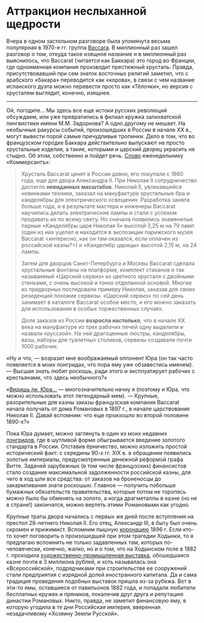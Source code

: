 # Аттракцион неслыханной щедрости

Вчера в одном застольном разговоре была упомянута весьма популярная в 1970-е гг. группа [Baccara](https://www.youtube.com/watch?v=32wDFCM7iSI). В миллионный раз зашел разговор о том, откуда такое изящное название и в миллионный раз выяснилось, что Baccarat (читается как Баккара) это город во Франции, где одноименная компания производит престижный хрусталь. Правда, присутствовавший при сем знаток восточных религий заметил, что с арабского «бакара» переводится как «корова», в связи с чем название испанского дуэта можно перевести просто как «Тёлочки», но версия с хрусталем выглядит, конечно, изящнее.

***

Ой, погодите… Мы здесь все еще истоки русских революций обсуждаем, или уже превратились в филиал кружка залихватской лингвистики имени М.М. Задорнова? А одно другому не мешает. На необычные ракурсы событий, произошедших в России в начале XX в., могут вывести порой самые причудливые тропинки. Дело в том, что во французском городке Баккара действительно выпускают не просто хрустальные изделия, а такие, которыми и царский дворец украсить не стыдно. Об этом, собственно и пойдет речь. [Слово](https://www.kommersant.ru/doc/3814449) еженедельнику «Коммерсантъ»:

> Хрусталь Baccarat ценят в России давно, его покупали с 1860 года, еще для двора Александра II. При Николае II сотрудничество достигло **невиданных масштабов**. Николай II, увлекавшийся новинками техники, заказал на мануфактуре хрустальные бра и канделябры для электрического освещения. Разработка заняла больше года, и в результате мастера и инженеры Baccarat научились делать электрические лампы и стали с успехом продавать их по всему свету. Но сначала появились знаменитые парные «Канделябры царя Николая II» высотой 3,25 м на 79 ламп (один из них уцелел и находится в экспозиции парижского музея Baccarat <интересно, как он там оказался, если оплачен из российской казны?>) и «Канделябр царицы» высотой 2,15 м, на 24 лампы.
>
> Затем для дворцов Санкт-Петербурга и Москвы Baccarat сделала хрустальные фонтаны на платформе, комплект стаканов и так называемый «Царский сервиз» из цветного хрусталя с двойными стенками, с очень высокой и тонко отделанной основой. Многие из придворных последовали примеру Николая, заказав для своих резиденций похожие сервизы. «Царский сервиз» по сей день занимает в каталоге Baccarat особое место, и его можно заказать для использования в особых торжественных случаях.
>
> Доля заказов из России **возросла настолько**, что в начале XX века на мануфактуре из трех рабочих печей одну выделили и назвали «русской». На ней драгоценные люстры, канделябры, вазы, наборы для туалетных столиков, сервизы создавали почти 1000 рабочих.

«Ну и что, — возразит мне воображаемый оппонент Юра (он так часто появляется в моих лонгридах, что пора ему уже обзавестись именем). — Высшая знать любит роскошь, ради этого и эксплуатирует рабочих с крестьянами, что здесь необычного?»

«[Видишь ли, Юра…](https://aif.ru/culture/movie/-vidish-li-yura-kakim-poluchilsya-adyutant-ego-prevoshoditelstva) — многозначительно начну я (поэтому и Юра, что можно использовать этот легендарный мем). — Крупные, разорительные для казны заказы французская компания Baccarat начала получать от дома Романовых в 1897 г., в начале царствования Николая II.  Давай вспомним: что еще произошло во второй половине 1890-х?»

Пока Юра думает, можно заглянуть в один из моих недавних [лонгридов](https://yababay.github.io/longread/echo-1917/zolotse/), где в шутливой форме обыгрывается введение золотого стандарта в России. Отставив ёрничество, можно изложить простой исторический факт: с середины 90-х гг. XIX в. в обращении появились золотые империалы, предусмотренные денежной реформой графа Витте. Задачей зарубежных (в том числе французских) финансистов стало создание максимальной задолженности российской казны, для чего в ход шли все средства: от заказов на броненосцы до закармливания знати роскошью. Главное — получить побольше бумажных обязательств правительства, которые потом не торопясь можно было бы обменять на золото, а когда драгметаллы в казне (но не в стране!) закончатся, можно вертеть этими Романовыми как угодно.

Крупные траты двора начались с первых же дней после вступления на престол 28-летнего Николая II. Его отец, Александр III, в быту был очень скромен и прижимист. Вспомним пышную [коронацию](https://w.wiki/DjU2) 1896 г. Если кто-то хочет поговорить о произошедшей при этом трагедии Ходынки, то я предлагаю вспомнить не только задавленных там, которых по-человечески, конечно, жалко, но и о том, что на Ходынском поле в 1882 г. проходила [художественно-промышленная выставка](https://w.wiki/DjSy), обошедшаяся казне почти в 3 миллиона рублей, и хоть называлась она «Всероссийской»,  подрядчиками при строительстве ее сооружений стали предприятия с изрядной долей иностранного капитала. Да и сама традиция проведения подобных выставок пришла из-за рубежа. Вот в эти-то ямы, оставшиеся от павильонов 1882 года, и попадали любители бесплатных кружек и пряников, покалечив друг друга и репутацию династии Романовых. Никто, правда, не заметил финансовую яму, в которую угодила в те дни Российская империя, вверенная незадачливому «Хозяину Земли Русской».

